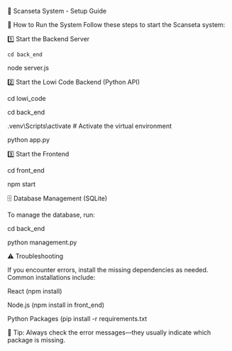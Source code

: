 🚀 Scanseta System - Setup Guide

📌 How to Run the System
Follow these steps to start the Scanseta system:

1️⃣ Start the Backend Server

```cd back_end```

node server.js


2️⃣ Start the Lowi Code Backend (Python API)

cd lowi_code

cd back_end

.venv\Scripts\activate  # Activate the virtual environment

python app.py


3️⃣ Start the Frontend

cd front_end

npm start


🗄️ Database Management (SQLite)

To manage the database, run:

cd back_end

python management.py


⚠️ Troubleshooting

If you encounter errors, install the missing dependencies as needed. Common installations include:


React (npm install)

Node.js (npm install in front_end)

Python Packages (pip install -r requirements.txt


📌 Tip: Always check the error messages—they usually indicate which package is missing.


